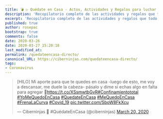```yaml
---
title: 💣 ▷ Quédate en Casa - Actos, Actividades y Regalos para luchar contra el Coronavirus 💊
description: 'Recopilatorio completo de las actividades y regalos que todo la Comunidad de Internet ha ido ofreciendo a lo largo de este período amplio de cuarentena'
excerpt: 'Recopilatorio completo de las actividades y regalos que todo la Comunidad de Internet ha ido ofreciendo a lo largo de este período amplio de cuarentena'
published: true
author: rosepac
bootstrap: true
comments: false
date: 2020-03-26
date: 2020-03-27 15:20:18
last_modified_at:
permalink: /quedateencasa-directo/
canonical_URL: https://ciberninjas.com/quedateencasa-directo/
tags:
- Coronavirus
---
```


<blockquote class="twitter-tweet"><p lang="es" dir="ltr">[HILO] Mi aporte para que te quedes en casa -luego de esto, me voy a descansar, me duele la cabeza- pásalo y dime si echas algo en falta para agregar 🤞<a href="https://t.co/XSsmwtbGvR">https://t.co/XSsmwtbGvR</a><a href="https://twitter.com/hashtag/Confinamientototal?src=hash&amp;ref_src=twsrc%5Etfw">#Confinamientototal</a> <a href="https://twitter.com/hashtag/YoMeQuedoEnCasa?src=hash&amp;ref_src=twsrc%5Etfw">#YoMeQuedoEnCasa</a> <a href="https://twitter.com/hashtag/QuedateEnCasa?src=hash&amp;ref_src=twsrc%5Etfw">#QuedateEnCasa</a> <a href="https://twitter.com/hashtag/MeQuedoEnCasa?src=hash&amp;ref_src=twsrc%5Etfw">#MeQuedoEnCasa</a> <a href="https://twitter.com/hashtag/FrenaLaCurva?src=hash&amp;ref_src=twsrc%5Etfw">#FrenaLaCurva</a> <a href="https://twitter.com/hashtag/Covid_19?src=hash&amp;ref_src=twsrc%5Etfw">#Covid_19</a> <a href="https://t.co/SboW8FkXcu">pic.twitter.com/SboW8FkXcu</a></p>&mdash; Ciberninjas 🏡 #QuédateEnCasa (@ciberninjas) <a href="https://twitter.com/ciberninjas/status/1241068631146016770?ref_src=twsrc%5Etfw">March 20, 2020</a></blockquote> <script async src="https://platform.twitter.com/widgets.js" charset="utf-8"></script>

<!--
[🐍 Aprender Python 🐍](/python/){: .btn .btn--inverse .btn--large .align-center}
[🐍 Recursos Python 🐍](/python-recursos/){: .btn .btn--inverse .btn--large .align-center}
[🐍 Noticias Python 🐍](/python-directo/#page-title){: .btn .btn--inverse .btn--large .align-center}
[🐍 Cursos de Machine Learning 🐍](https://ouo.io/QSlgGQ){: .btn .btn--inverse .btn--large .align-center}
[🐍 Libros de Python 🐍](https://ouo.io/HzZZJA){: .btn .btn--inverse .btn--large .align-center}
[🐍 Cursos de Python 🐍](https://ouo.io/CNr4s3){: .btn .btn--inverse .btn--large .align-center}
[🐍 Catálogo de Python 🐍](/catalogo/#python){: .btn .btn--inverse .btn--large .align-center}
-->

